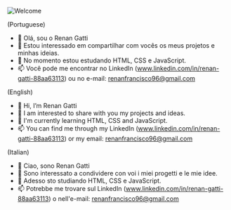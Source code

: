
  ![Welcome](https://user-images.githubusercontent.com/107943147/194563383-dd63838b-ad0d-439b-a16b-1665d68bc5b2.png)




(Portuguese)

- 👋 Olá, sou o Renan Gatti
- 👀 Estou interessado em compartilhar com vocês os meus projetos e minhas ideias.
- 🌱 No momento estou estudando HTML, CSS e JavaScript.
- 📫 Você pode me encontrar no LinkedIn (www.linkedin.com/in/renan-gatti-88aa63113) ou no e-mail: renanfrancisco96@gmail.com

(English)

- 👋 Hi, I’m Renan Gatti
- 👀 I am interested to share with you my projects and ideas.
- 🌱 I'm currently learning HTML, CSS and JavaScript.
- 📫 You can find me through my LinkedIn (www.linkedin.com/in/renan-gatti-88aa63113) or my email: renanfrancisco96@gmail.com

(Italian)

- 👋 Ciao, sono Renan Gatti
- 👀 Sono interessato a condividere con voi i miei progetti e le mie idee.
- 🌱 Adesso sto studiando HTML, CSS e JavaScript.
- 📫 Potrebbe me trovare sul LinkedIn (www.linkedin.com/in/renan-gatti-88aa63113) o nell'e-mail: renanfrancisco96@gmail.com

<!---
gatti96/gatti96 is a ✨ special ✨ repository because its `README.md` (this file) appears on your GitHub profile.
You can click the Preview link to take a look at your changes.
--->
